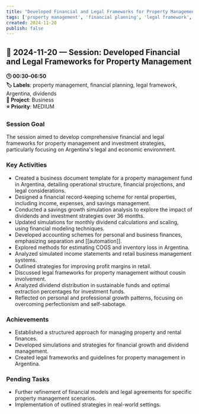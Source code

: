 ```yaml
---
title: "Developed Financial and Legal Frameworks for Property Management"
tags: ['property management', 'financial planning', 'legal framework', 'Argentina', 'dividends']
created: 2024-11-20
publish: false
---
```


## 📅 2024-11-20 — Session: Developed Financial and Legal Frameworks for Property Management

**🕒 00:30–06:50**  
**🏷️ Labels**: property management, financial planning, legal framework, Argentina, dividends  
**📂 Project**: Business  
**⭐ Priority**: MEDIUM  


### Session Goal
The session aimed to develop comprehensive financial and legal frameworks for property management and investment strategies, particularly focusing on Argentina's legal and economic environment.

### Key Activities
- Created a business document template for a property management fund in Argentina, detailing operational structure, financial projections, and legal considerations.
- Designed a financial record-keeping scheme for rental properties, including income, expenses, and savings management.
- Conducted a savings growth simulation analysis to explore the impact of dividends and investment strategies over 36 months.
- Updated simulations for monthly dividend calculations and scaling, using financial modeling techniques.
- Developed accounting schemes for personal and business finances, emphasizing separation and [[automation]].
- Explored methods for estimating COGS and inventory loss in Argentina.
- Analyzed simulated income statements and retail business management systems.
- Outlined strategies for improving profit margins in retail.
- Discussed legal frameworks for property management without cousin involvement.
- Analyzed dividend distribution in sustainable funds and optimal extraction percentages for investment funds.
- Reflected on personal and professional growth patterns, focusing on overcoming perfectionism and self-sabotage.

### Achievements
- Established a structured approach for managing property and rental finances.
- Developed simulations and strategies for financial growth and dividend management.
- Created legal frameworks and guidelines for property management in Argentina.

### Pending Tasks
- Further refinement of financial models and legal agreements for specific property management scenarios.
- Implementation of outlined strategies in real-world settings.

